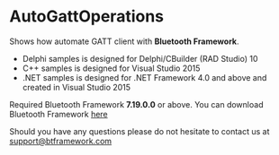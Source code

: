 # AutoGattOperations

Shows how automate GATT client with **Bluetooth Framework**.

* Delphi samples is designed for Delphi/CBuilder (RAD Studio) 10
* C++ samples is designed for Visual Studio 2015
* .NET samples is designed for .NET Framework 4.0 and above and created in Visual Studio 2015

Required Bluetooth Framework **7.19.0.0** or above. You can download Bluetooth Framework [here](https://www.btframework.com/bluetoothframework.htm)

Should you have any questions please do not hesitate to contact us at support@btframework.com

